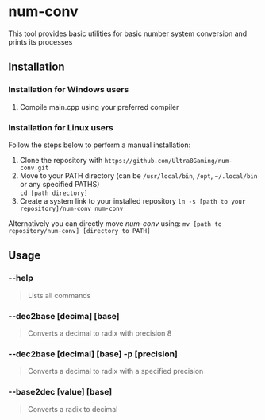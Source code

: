 # num-conv
This tool provides basic utilities for basic number system conversion and prints its processes

## Installation
### Installation for Windows users
1. Compile main.cpp using your preferred compiler

### Installation for Linux users
Follow the steps below to perform a manual installation:
1. Clone the repository with `https://github.com/Ultra8Gaming/num-conv.git`
3. Move to your PATH directory (can be `/usr/local/bin`, `/opt`, `~/.local/bin` or any specified PATHS)  
   `cd [path directory]`
5. Create a system link to your installed repository
   `ln -s [path to your repository]/num-conv num-conv`

Alternatively you can directly move *num-conv* using: `mv [path to repository/num-conv] [directory to PATH]`

## Usage
### --help
> Lists all commands 
### --dec2base [decima] [base] 
> Converts a decimal to radix with precision 8

### --dec2base [decimal] [base] -p [precision]
> Converts a decimal to radix with a specified precision

### --base2dec [value] [base]
> Converts a radix to decimal
